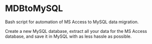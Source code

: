 # MDBtoMySQL
Bash script for automation of MS Access to MySQL data migration.

Create a new MySQL database, extract all your data for the MS Access database, and save it in MySQL with as less hassle as possible.
